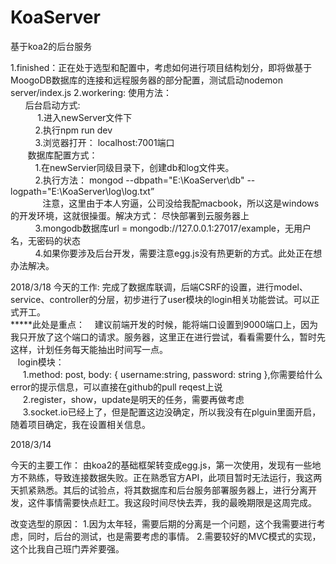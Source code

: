 # KoaServer
基于koa2的后台服务

 1.finished：正在处于选型和配置中，考虑如何进行项目结构划分，即将做基于MoogoDB数据库的连接和远程服务器的部分配置，测试启动nodemon server/index.js
 2.workering: 使用方法：<br/>
        后台启动方式: <br/>
            1.进入newServer文件下<br/>
            2.执行npm run dev<br/>
            3.浏览器打开： localhost:7001端口<br/>
        数据库配置方式：<br/>
            1.在newServier同级目录下，创建db和log文件夹。<br/>
            2.执行方法： mongod --dbpath="E:\KoaServer\db" --logpath="E:\KoaServer\log\log.txt”<br/>
              注意，这里由于本人穷逼，公司没给我配macbook，所以这是windows的开发环境，这就很操蛋。解决方式： 尽快部署到云服务器上<br/>
            3.mongodb数据库url = mongodb://127.0.0.1:27017/example，无用户名，无密码的状态<br/>
            4.如果你要涉及后台开发，需要注意egg.js没有热更新的方式。此处正在想办法解决。<br/>

2018/3/18
今天的工作: 完成了数据库联调，后端CSRF的设置，进行model、service、controller的分层，初步进行了user模块的login相关功能尝试。可以正式开工。<br/>
*****此处是重点：
    建议前端开发的时候，能将端口设置到9000端口上，因为我只开放了这个端口的请求。服务器，这里正在进行尝试，看看需要什么，暂时先这样，计划任务每天能抽出时间写一点。<br/>
    login模块：<br/>
      1.method: post, body: { username:string, password: string },你需要给什么error的提示信息，可以直接在github的pull reqest上说<br/>
      2.register，show，update是明天的任务，需要再做考虑<br/>
      3.socket.io已经上了，但是配置这边没确定，所以我没有在plguin里面开启，随着项目确定，我在设置相关信息。<br/>

2018/3/14

今天的主要工作： 由koa2的基础框架转变成egg.js，第一次使用，发现有一些地方不熟练，导致连接数据失败。正在熟悉官方API，此项目暂时无法运行，我这两天抓紧熟悉。其后的试验点，将其数据库和后台服务部署服务器上，进行分离开发，这件事情需要快点赶工。我这段时间尽快去弄，我的最晚期限是这周完成。


改变选型的原因：
  1.因为太年轻，需要后期的分离是一个问题，这个我需要进行考虑，同时，后台的测试，也是需要考虑的事情。
  2.需要较好的MVC模式的实现，这个比我自己班门弄斧要强。

